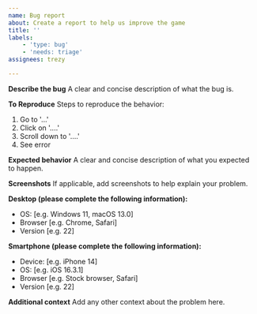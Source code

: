 ```yaml
---
name: Bug report
about: Create a report to help us improve the game
title: ''
labels:
	- 'type: bug'
	- 'needs: triage'
assignees: trezy

---
```


**Describe the bug**
A clear and concise description of what the bug is.

**To Reproduce**
Steps to reproduce the behavior:
1. Go to '...'
2. Click on '....'
3. Scroll down to '....'
4. See error

**Expected behavior**
A clear and concise description of what you expected to happen.

**Screenshots**
If applicable, add screenshots to help explain your problem.

**Desktop (please complete the following information):**
 - OS: [e.g. Windows 11, macOS 13.0]
 - Browser [e.g. Chrome, Safari]
 - Version [e.g. 22]

**Smartphone (please complete the following information):**
 - Device: [e.g. iPhone 14]
 - OS: [e.g. iOS 16.3.1]
 - Browser [e.g. Stock browser, Safari]
 - Version [e.g. 22]

**Additional context**
Add any other context about the problem here.
